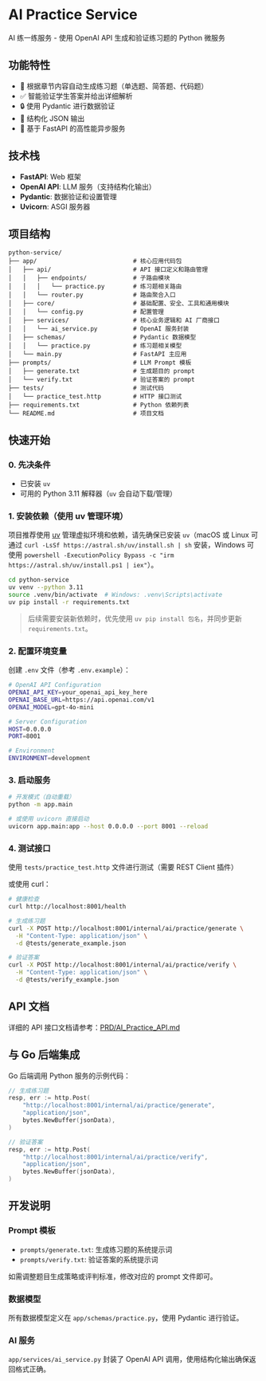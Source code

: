 # AI Practice Service

AI 练一练服务 - 使用 OpenAI API 生成和验证练习题的 Python 微服务

## 功能特性

- 🎯 根据章节内容自动生成练习题（单选题、简答题、代码题）
- ✅ 智能验证学生答案并给出详细解析
- 🔒 使用 Pydantic 进行数据验证
- 📝 结构化 JSON 输出
- 🚀 基于 FastAPI 的高性能异步服务

## 技术栈

- **FastAPI**: Web 框架
- **OpenAI API**: LLM 服务（支持结构化输出）
- **Pydantic**: 数据验证和设置管理
- **Uvicorn**: ASGI 服务器

## 项目结构

```
python-service/
├── app/                           # 核心应用代码包
│   ├── api/                       # API 接口定义和路由管理
│   │   ├── endpoints/             # 子路由模块
│   │   │   └── practice.py        # 练习题相关路由
│   │   └── router.py              # 路由聚合入口
│   ├── core/                      # 基础配置、安全、工具和通用模块
│   │   └── config.py              # 配置管理
│   ├── services/                  # 核心业务逻辑和 AI 厂商接口
│   │   └── ai_service.py          # OpenAI 服务封装
│   ├── schemas/                   # Pydantic 数据模型
│   │   └── practice.py            # 练习题相关模型
│   └── main.py                    # FastAPI 主应用
├── prompts/                       # LLM Prompt 模板
│   ├── generate.txt               # 生成题目的 prompt
│   └── verify.txt                 # 验证答案的 prompt
├── tests/                         # 测试代码
│   └── practice_test.http         # HTTP 接口测试
├── requirements.txt               # Python 依赖列表
└── README.md                      # 项目文档
```

## 快速开始

### 0. 先决条件

- 已安装 `uv`
- 可用的 Python 3.11 解释器（`uv` 会自动下载/管理）

### 1. 安装依赖（使用 uv 管理环境）

项目推荐使用 [uv](https://github.com/astral-sh/uv) 管理虚拟环境和依赖，请先确保已安装 `uv`（macOS 或 Linux 可通过 `curl -LsSf https://astral.sh/uv/install.sh | sh` 安装，Windows 可使用 `powershell -ExecutionPolicy Bypass -c "irm https://astral.sh/uv/install.ps1 | iex"`）。

```bash
cd python-service
uv venv --python 3.11
source .venv/bin/activate  # Windows: .venv\Scripts\activate
uv pip install -r requirements.txt
```

> 后续需要安装新依赖时，优先使用 `uv pip install 包名`，并同步更新 `requirements.txt`。

### 2. 配置环境变量

创建 `.env` 文件（参考 `.env.example`）：

```bash
# OpenAI API Configuration
OPENAI_API_KEY=your_openai_api_key_here
OPENAI_BASE_URL=https://api.openai.com/v1
OPENAI_MODEL=gpt-4o-mini

# Server Configuration
HOST=0.0.0.0
PORT=8001

# Environment
ENVIRONMENT=development
```

### 3. 启动服务

```bash
# 开发模式（自动重载）
python -m app.main

# 或使用 uvicorn 直接启动
uvicorn app.main:app --host 0.0.0.0 --port 8001 --reload
```

### 4. 测试接口

使用 `tests/practice_test.http` 文件进行测试（需要 REST Client 插件）

或使用 curl：

```bash
# 健康检查
curl http://localhost:8001/health

# 生成练习题
curl -X POST http://localhost:8001/internal/ai/practice/generate \
  -H "Content-Type: application/json" \
  -d @tests/generate_example.json

# 验证答案
curl -X POST http://localhost:8001/internal/ai/practice/verify \
  -H "Content-Type: application/json" \
  -d @tests/verify_example.json
```

## API 文档

详细的 API 接口文档请参考：[PRD/AI_Practice_API.md](PRD/AI_Practice_API.md)

## 与 Go 后端集成

Go 后端调用 Python 服务的示例代码：

```go
// 生成练习题
resp, err := http.Post(
    "http://localhost:8001/internal/ai/practice/generate",
    "application/json",
    bytes.NewBuffer(jsonData),
)

// 验证答案
resp, err := http.Post(
    "http://localhost:8001/internal/ai/practice/verify",
    "application/json",
    bytes.NewBuffer(jsonData),
)
```

## 开发说明

### Prompt 模板

- `prompts/generate.txt`: 生成练习题的系统提示词
- `prompts/verify.txt`: 验证答案的系统提示词

如需调整题目生成策略或评判标准，修改对应的 prompt 文件即可。

### 数据模型

所有数据模型定义在 `app/schemas/practice.py`，使用 Pydantic 进行验证。

### AI 服务

`app/services/ai_service.py` 封装了 OpenAI API 调用，使用结构化输出确保返回格式正确。
